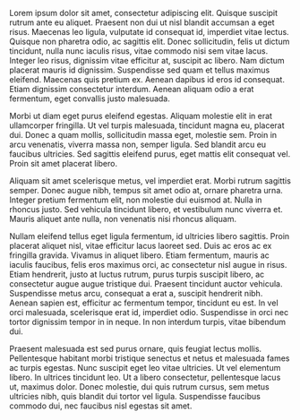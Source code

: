 Lorem ipsum dolor sit amet, consectetur adipiscing elit. Quisque suscipit rutrum ante eu aliquet. Praesent non dui ut nisl blandit accumsan a eget risus. Maecenas leo ligula, vulputate id consequat id, imperdiet vitae lectus. Quisque non pharetra odio, ac sagittis elit. Donec sollicitudin, felis ut dictum tincidunt, nulla nunc iaculis risus, vitae commodo nisi sem vitae lacus. Integer leo risus, dignissim vitae efficitur at, suscipit ac libero. Nam dictum placerat mauris id dignissim. Suspendisse sed quam et tellus maximus eleifend. Maecenas quis pretium ex. Aenean dapibus id eros id consequat. Etiam dignissim consectetur interdum. Aenean aliquam odio a erat fermentum, eget convallis justo malesuada.

Morbi ut diam eget purus eleifend egestas. Aliquam molestie elit in erat ullamcorper fringilla. Ut vel turpis malesuada, tincidunt magna eu, placerat dui. Donec a quam mollis, sollicitudin massa eget, molestie sem. Proin in arcu venenatis, viverra massa non, semper ligula. Sed blandit arcu eu faucibus ultricies. Sed sagittis eleifend purus, eget mattis elit consequat vel. Proin sit amet placerat libero.

Aliquam sit amet scelerisque metus, vel imperdiet erat. Morbi rutrum sagittis semper. Donec augue nibh, tempus sit amet odio at, ornare pharetra urna. Integer pretium fermentum elit, non molestie dui euismod at. Nulla in rhoncus justo. Sed vehicula tincidunt libero, et vestibulum nunc viverra et. Mauris aliquet ante nulla, non venenatis nisi rhoncus aliquam.

Nullam eleifend tellus eget ligula fermentum, id ultricies libero sagittis. Proin placerat aliquet nisl, vitae efficitur lacus laoreet sed. Duis ac eros ac ex fringilla gravida. Vivamus in aliquet libero. Etiam fermentum, mauris ac iaculis faucibus, felis eros maximus orci, ac consectetur nisl augue in risus. Etiam hendrerit, justo at luctus rutrum, purus turpis suscipit libero, ac consectetur augue augue tristique dui. Praesent tincidunt auctor vehicula. Suspendisse metus arcu, consequat a erat a, suscipit hendrerit nibh. Aenean sapien est, efficitur ac fermentum tempor, tincidunt eu est. In vel orci malesuada, scelerisque erat id, imperdiet odio. Suspendisse in orci nec tortor dignissim tempor in in neque. In non interdum turpis, vitae bibendum dui.

Praesent malesuada est sed purus ornare, quis feugiat lectus mollis. Pellentesque habitant morbi tristique senectus et netus et malesuada fames ac turpis egestas. Nunc suscipit eget leo vitae ultricies. Ut vel elementum libero. In ultrices tincidunt leo. Ut a libero consectetur, pellentesque lacus ut, maximus dolor. Donec molestie, dui quis rutrum cursus, sem metus ultricies nibh, quis blandit dui tortor vel ligula. Suspendisse faucibus commodo dui, nec faucibus nisl egestas sit amet.
